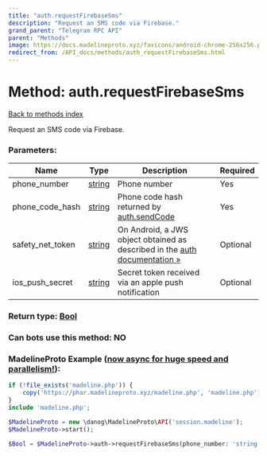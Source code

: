 ```yaml
---
title: "auth.requestFirebaseSms"
description: "Request an SMS code via Firebase."
grand_parent: "Telegram RPC API"
parent: "Methods"
image: https://docs.madelineproto.xyz/favicons/android-chrome-256x256.png
redirect_from: /API_docs/methods/auth_requestFirebaseSms.html
---
```

# Method: auth.requestFirebaseSms
[Back to methods index](index.html)



Request an SMS code via Firebase.

### Parameters:

| Name     |    Type       | Description | Required |
|----------|---------------|-------------|----------|
|phone\_number|[string](/API_docs/types/string.html) | Phone number | Yes|
|phone\_code\_hash|[string](/API_docs/types/string.html) | Phone code hash returned by [auth.sendCode](../methods/auth.sendCode.html) | Yes|
|safety\_net\_token|[string](/API_docs/types/string.html) | On Android, a JWS object obtained as described in the [auth documentation »](https://core.telegram.org/api/auth) | Optional|
|ios\_push\_secret|[string](/API_docs/types/string.html) | Secret token received via an apple push notification | Optional|


### Return type: [Bool](/API_docs/types/Bool.html)

### Can bots use this method: **NO**


### MadelineProto Example ([now async for huge speed and parallelism!](https://docs.madelineproto.xyz/docs/ASYNC.html)):


```php
if (!file_exists('madeline.php')) {
    copy('https://phar.madelineproto.xyz/madeline.php', 'madeline.php');
}
include 'madeline.php';

$MadelineProto = new \danog\MadelineProto\API('session.madeline');
$MadelineProto->start();

$Bool = $MadelineProto->auth->requestFirebaseSms(phone_number: 'string', phone_code_hash: 'string', safety_net_token: 'string', ios_push_secret: 'string', );
```

